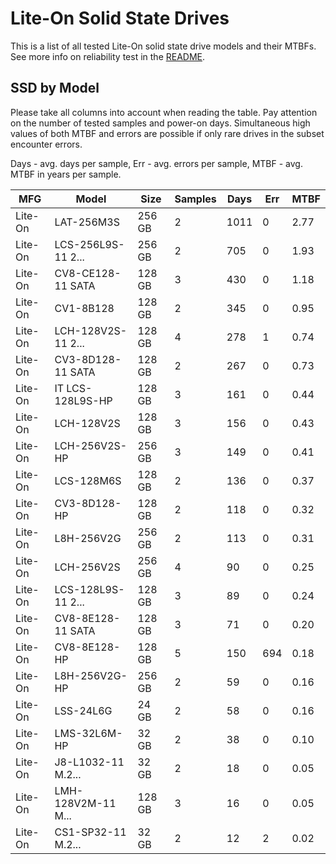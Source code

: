 Lite-On Solid State Drives
==========================

This is a list of all tested Lite-On solid state drive models and their MTBFs. See
more info on reliability test in the [README](https://github.com/bsdhw/SMART).

SSD by Model
------------

Please take all columns into account when reading the table. Pay attention on the
number of tested samples and power-on days. Simultaneous high values of both MTBF
and errors are possible if only rare drives in the subset encounter errors.

Days - avg. days per sample,
Err  - avg. errors per sample,
MTBF - avg. MTBF in years per sample.

| MFG       | Model              | Size   | Samples | Days  | Err   | MTBF |
|-----------|--------------------|--------|---------|-------|-------|------|
| Lite-On   | LAT-256M3S         | 256 GB | 2       | 1011  | 0     | 2.77   |
| Lite-On   | LCS-256L9S-11 2... | 256 GB | 2       | 705   | 0     | 1.93   |
| Lite-On   | CV8-CE128-11 SATA  | 128 GB | 3       | 430   | 0     | 1.18   |
| Lite-On   | CV1-8B128          | 128 GB | 2       | 345   | 0     | 0.95   |
| Lite-On   | LCH-128V2S-11 2... | 128 GB | 4       | 278   | 1     | 0.74   |
| Lite-On   | CV3-8D128-11 SATA  | 128 GB | 2       | 267   | 0     | 0.73   |
| Lite-On   | IT LCS-128L9S-HP   | 128 GB | 3       | 161   | 0     | 0.44   |
| Lite-On   | LCH-128V2S         | 128 GB | 3       | 156   | 0     | 0.43   |
| Lite-On   | LCH-256V2S-HP      | 256 GB | 3       | 149   | 0     | 0.41   |
| Lite-On   | LCS-128M6S         | 128 GB | 2       | 136   | 0     | 0.37   |
| Lite-On   | CV3-8D128-HP       | 128 GB | 2       | 118   | 0     | 0.32   |
| Lite-On   | L8H-256V2G         | 256 GB | 2       | 113   | 0     | 0.31   |
| Lite-On   | LCH-256V2S         | 256 GB | 4       | 90    | 0     | 0.25   |
| Lite-On   | LCS-128L9S-11 2... | 128 GB | 3       | 89    | 0     | 0.24   |
| Lite-On   | CV8-8E128-11 SATA  | 128 GB | 3       | 71    | 0     | 0.20   |
| Lite-On   | CV8-8E128-HP       | 128 GB | 5       | 150   | 694   | 0.18   |
| Lite-On   | L8H-256V2G-HP      | 256 GB | 2       | 59    | 0     | 0.16   |
| Lite-On   | LSS-24L6G          | 24 GB  | 2       | 58    | 0     | 0.16   |
| Lite-On   | LMS-32L6M-HP       | 32 GB  | 2       | 38    | 0     | 0.10   |
| Lite-On   | J8-L1032-11 M.2... | 32 GB  | 2       | 18    | 0     | 0.05   |
| Lite-On   | LMH-128V2M-11 M... | 128 GB | 3       | 16    | 0     | 0.05   |
| Lite-On   | CS1-SP32-11 M.2... | 32 GB  | 2       | 12    | 2     | 0.02   |
